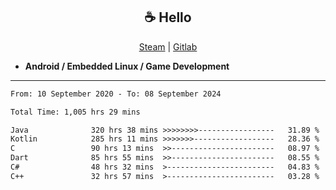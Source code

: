 <h2 align="center"> ☕ Hello </h2>

<p align="center">
  <a href="https://steamcommunity.com/id/Niforances/">Steam</a> |
  <a href="https://gitlab.com/niforances">Gitlab</a>
</p>

 - **Android / Embedded Linux / Game Development**

------

<!--START_SECTION:waka-->

```txt
From: 10 September 2020 - To: 08 September 2024

Total Time: 1,005 hrs 29 mins

Java              320 hrs 38 mins >>>>>>>>-----------------   31.89 %
Kotlin            285 hrs 11 mins >>>>>>>------------------   28.36 %
C                 90 hrs 13 mins  >>-----------------------   08.97 %
Dart              85 hrs 55 mins  >>-----------------------   08.55 %
C#                48 hrs 32 mins  >------------------------   04.83 %
C++               32 hrs 57 mins  >------------------------   03.28 %
```

<!--END_SECTION:waka-->
